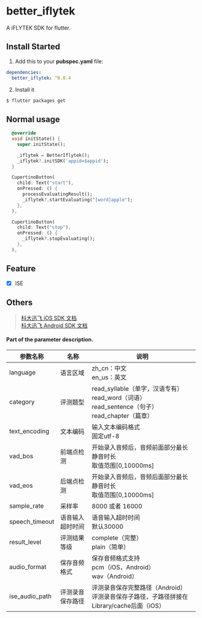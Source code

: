 # better_iflytek

A iFLYTEK SDK for flutter.

## Install Started

1. Add this to your **pubspec.yaml** file:

```yaml
dependencies:
  better_iflytek: ^0.0.4
```

2. Install it

```bash
$ flutter packages get
```

## Normal usage

```dart
  @override
  void initState() {
    super.initState();

    _iflytek = BetterIflytek();
    _iflytek?.initSDK('appid=$appid');
  }

  CupertinoButton(
    child: Text("start"),
    onPressed: () {
      processEvaluatingResult();
      _iflytek?.startEvaluating("[word]apple");
    },
  ),

  CupertinoButton(
    child: Text("stop"),
    onPressed: () {
      _iflytek?.stopEvaluating();
    },
  ),
```

## Feature
- [x] ISE

## Others

> [科大迅飞 iOS SDK 文档](https://www.xfyun.cn/doc/Ise/iOS-SDK.html) <br/>
> [科大迅飞 Android SDK 文档](https://www.xfyun.cn/doc/Ise/Android-SDK.html) <br/>

#### Part of the parameter description.
| 参数名称 | 名称 | 说明 |
| --- | --- | --- |
| language | 语言区域 | zh_cn：中文<br/>en_us：英文 |
| category  | 评测题型 | read_syllable（单字，汉语专有）<br/>read_word（词语）<br/>read_sentence（句子）<br/>read_chapter（篇章） |
| text_encoding  | 文本编码 | 输入文本编码格式<br/>固定utf-8 |
| vad_bos  | 前端点检测 | 开始录入音频后，音频前面部分最长静音时长<br/>取值范围[0,10000ms] |
| vad_eos  | 后端点检测 | 开始录入音频后，音频后面部分最长静音时长<br/>取值范围[0,10000ms] |
| sample_rate  | 采样率 | 8000 或者 16000 |
| speech_timeout  | 语音输入超时时间 | 语音输入超时时间<br>默认30000 |
| result_level  | 评测结果等级 | complete（完整）<br/>plain（简单） |
| audio_format  | 保存音频格式 | 保存音频格式支持<br/>pcm（iOS，Android）<br/>wav（Android） |
| ise_audio_path  | 评测录音保存路径 | 评测录音保存完整路径（Android）<br/> 评测录音保存子路径，子路径拼接在Library/cache后面（iOS）|


